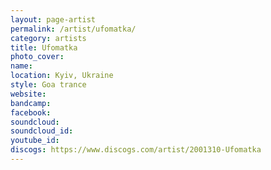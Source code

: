 ```yaml
---
layout: page-artist
permalink: /artist/ufomatka/
category: artists
title: Ufomatka
photo_cover: 
name: 
location: Kyiv, Ukraine
style: Goa trance
website: 
bandcamp: 
facebook: 
soundcloud: 
soundcloud_id: 
youtube_id: 
discogs: https://www.discogs.com/artist/2001310-Ufomatka
---
```

